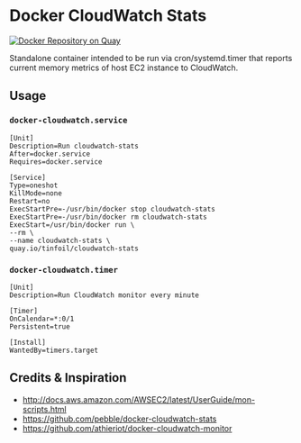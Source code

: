 # Docker CloudWatch Stats #

[![Docker Repository on Quay](https://quay.io/repository/tinfoil/cloudwatch-stats/status?token=743704ca-63ae-4427-9a50-43e691785a92 "Docker Repository on Quay")](https://quay.io/repository/tinfoil/cloudwatch-stats)

Standalone container intended to be run via cron/systemd.timer that reports
current memory metrics of host EC2 instance to CloudWatch.

## Usage ##
### `docker-cloudwatch.service`
    [Unit]
    Description=Run cloudwatch-stats
    After=docker.service
    Requires=docker.service

    [Service]
    Type=oneshot
    KillMode=none
    Restart=no
    ExecStartPre=-/usr/bin/docker stop cloudwatch-stats
    ExecStartPre=-/usr/bin/docker rm cloudwatch-stats
    ExecStart=/usr/bin/docker run \
    --rm \
    --name cloudwatch-stats \
    quay.io/tinfoil/cloudwatch-stats

### `docker-cloudwatch.timer`
    [Unit]
    Description=Run CloudWatch monitor every minute

    [Timer]
    OnCalendar=*:0/1
    Persistent=true

    [Install]
    WantedBy=timers.target

## Credits & Inspiration
* http://docs.aws.amazon.com/AWSEC2/latest/UserGuide/mon-scripts.html
* https://github.com/pebble/docker-cloudwatch-stats
* https://github.com/athieriot/docker-cloudwatch-monitor
